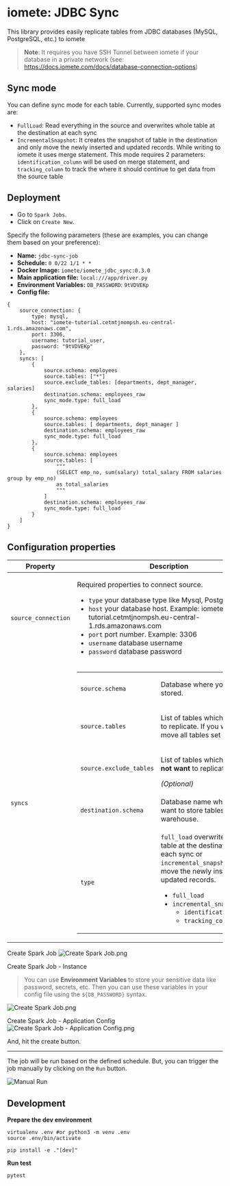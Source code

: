 # iomete: JDBC Sync

This library provides easily replicate tables from JDBC databases (MySQL, PostgreSQL, etc.) to iomete

> **Note**: It requires you have SSH Tunnel between iomete if your database in a private network (see: https://docs.iomete.com/docs/database-connection-options)

## Sync mode

You can define sync mode for each table. Currently, supported sync modes are:

- `FullLoad`: Read everything in the source and overwrites whole table at the destination at each sync
- `IncrementalSnapshot`: It creates the snapshot of table in the destination and only move the newly inserted and
  updated records. While writing to iomete it uses merge statement. This mode requires 2
  parameters: `identification_column` will be used on merge statement, and `tracking_column` to track the where it
  should continue to get data from the source table

## Deployment

- Go to `Spark Jobs`.
- Click on `Create New`.

Specify the following parameters (these are examples, you can change them based on your preference):
- **Name:** `jdbc-sync-job`
- **Schedule:** `0 0/22 1/1 * *`
- **Docker Image:** `iomete/iomete_jdbc_sync:0.3.0`
- **Main application file:** `local:///app/driver.py`
- **Environment Variables:** `DB_PASSWORD`: `9tVDVEKp`
- **Config file:** 
```hocon
{
    source_connection: {
        type: mysql,
        host: "iomete-tutorial.cetmtjnompsh.eu-central-1.rds.amazonaws.com",
        port: 3306,
        username: tutorial_user,
        password: "9tVDVEKp"
    },
    syncs: [
        {
            source.schema: employees
            source.tables: ["*"]
            source.exclude_tables: [departments, dept_manager, salaries]
            destination.schema: employees_raw
            sync_mode.type: full_load
        },
        {
            source.schema: employees
            source.tables: [ departments, dept_manager ]
            destination.schema: employees_raw
            sync_mode.type: full_load
        },
        {
            source.schema: employees
            source.tables: [
                """
                (SELECT emp_no, sum(salary) total_salary FROM salaries group by emp_no)
                as total_salaries
                """
            ]
            destination.schema: employees_raw
            sync_mode.type: full_load
        }
    ]
}
```

## Configuration properties
<table>
  <thead>
    <tr>
      <th>Property</th>
      <th>Description</th>
    </tr>
  </thead>

  <tbody>
    <tr>
      <td>
        <code>source_connection</code><br/>
      </td>
      <td>
        <p>Required properties to connect  source.</p>
        <ul>
          <li><code>type</code> your database type like Mysql, Postgres, etc.</li>
          <li><code>host</code> your database host. Example: iomete-tutorial.cetmtjnompsh.eu-central-1.rds.amazonaws.com</li>
          <li><code>port</code> port number. Example: 3306</li>
          <li><code>username</code> database username</li>
          <li><code>password</code> database password</li>
        </ul>
      </td>
    </tr>
    <tr>
      <td>
        <code>syncs</code><br/>
      </td>
      <td>
        <table>
          <tbody>
            <tr>
              <td>
                <code>source.schema</code>
              </td>
              <td>
                <p>Database where your tables stored.</p>
              </td>
            </tr>
            <tr>
              <td>
                <code>source.tables</code>
              </td>
              <td>
                <p>List of tables which you want to replicate. If you want to move all tables set <code>["*"]</code></p>
              </td>
            </tr>
            <tr>
              <td>
                <code>source.exclude_tables</code>
              </td>
              <td>
                <p>List of tables which you <strong>do not want</strong> to replicate.</p>
                <em>(Optional)</em>
              </td>
            </tr>
            <tr>
              <td>
                <code>destination.schema</code>
              </td>
              <td>
                <p>Database name where you want to store tables in your warehouse.</p>
              </td>
            </tr>
            <tr>
              <td>
                <code>type</code>
              </td>
              <td>
                <code>full_load</code> overwrites whole table at the destination at each sync or <code>incremental_snapshot</code> only move the newly inserted and updated records.
                <ul>
                  <li><code>full_load</code></li>
                  <li><code>incremental_snapshot</code>
                    <ul>
                      <li><code>identification_column</code></li>
                      <li><code>tracking_column</code></li>
                    </ul>
                  </li>
                </ul>
              </td>
            </tr>
          </tbody>
        </table>
      </td>
    </tr>
</tbody>
</table>

Create Spark Job
![Create Spark Job.png](doc/img/1-create-spark-job.png)

Create Spark Job - Instance

>You can use **Environment Variables** to store your sensitive data like password, secrets, etc. Then you can use these variables in your config file using the <code>${DB_PASSWORD}</code> syntax.

![Create Spark Job.png](doc/img/2-create-env-variables.png)

Create Spark Job - Application Config
![Create Spark Job - Application Config.png](doc/img/3-create-spark-job-application-config.png)

And, hit the create button.

---
The job will be run based on the defined schedule. But, you can trigger the job manually by clicking on the `Run` button.

![Manual Run](doc/img/4-manual-run.png)

## Development

**Prepare the dev environment**

```shell
virtualenv .env #or python3 -m venv .env
source .env/bin/activate

pip install -e ."[dev]"
```

**Run test**

```shell
pytest
```